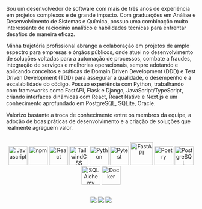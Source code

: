 Sou um desenvolvedor de software com mais de três anos de experiência em projetos complexos e de grande impacto. Com graduações em Análise e Desenvolvimento de Sistemas e Química, possuo uma combinação muito interessante de raciocínio analítico e habilidades técnicas para enfrentar desafios de maneira eficaz. 

Minha trajetória profissional abrange a colaboração em projetos de amplo espectro para empresas e órgãos públicos, onde atuei no desenvolvimento de soluções voltadas para a automação de processos, combate a fraudes, integração de serviços e melhorias operacionais, sempre adotando e aplicando conceitos e práticas de Domain Driven Development (DDD) e Test Driven Development (TDD) para assegurar a qualidade, o desempenho e a escalabilidade do código. 
Possuo experiência com Python, trabalhando com frameworks como FastAPI, Flask e Django, JavaScript/TypeScript, criando interfaces dinâmicas com React, React Native e Next.js e um conhecimento aprofundado em PostgreSQL, SQLite, Oracle.

Valorizo bastante a troca de conhecimento entre os membros da equipe, a adoção de boas práticas de desenvolvimento e a criação de soluções que realmente agreguem valor.

<div align="center" style="display: inline_block"><br>
  <img src="https://cdn.jsdelivr.net/gh/devicons/devicon@latest/icons/javascript/javascript-original.svg" width="50" height="50" alt="Javascript"/>
  <img src="https://cdn.jsdelivr.net/gh/devicons/devicon@latest/icons/npm/npm-original-wordmark.svg" width="50" height="50" alt="npm"/>        
  <img src="https://cdn.jsdelivr.net/gh/devicons/devicon@latest/icons/react/react-original-wordmark.svg" width="50" height="50" alt="React"/>
  <img src="https://cdn.jsdelivr.net/gh/devicons/devicon@latest/icons/tailwindcss/tailwindcss-original-wordmark.svg" width="50" height="50" alt="TailwindCSS" />
  <img src="https://cdn.jsdelivr.net/gh/devicons/devicon@latest/icons/python/python-original-wordmark.svg" width="50" height="50" alt="Python"/>
  <img src="https://cdn.jsdelivr.net/gh/devicons/devicon@latest/icons/pytest/pytest-original-wordmark.svg" width="50" height="50" alt="Pytest"/>
  <img src="https://cdn.jsdelivr.net/gh/devicons/devicon@latest/icons/fastapi/fastapi-original-wordmark.svg" width="60" height="60" alt="FastAPI"/>
  <img src="https://cdn.jsdelivr.net/gh/devicons/devicon@latest/icons/poetry/poetry-original.svg" width="50" height="50" alt="Poetry"/>
  <img src="https://cdn.jsdelivr.net/gh/devicons/devicon@latest/icons/postgresql/postgresql-original-wordmark.svg" width="50" height="50" alt="PostgreSQL"/>
  <img src="https://cdn.jsdelivr.net/gh/devicons/devicon@latest/icons/sqlalchemy/sqlalchemy-original-wordmark.svg" width="50" height="50" alt="SQLAlchemy"/>
  <img src="https://cdn.jsdelivr.net/gh/devicons/devicon@latest/icons/docker/docker-original-wordmark.svg" width="50" height="50" alt="Docker"/>
</div>
  
  ##
  
<div align="center">
  <a href="https://instagram.com/mugubr" target="_blank"><img src="https://img.shields.io/badge/-Instagram-%23E4405F?style=for-the-badge&logo=instagram&logoColor=white" target="_blank"></a>
  <a href = "mailto:miguimuniz@gmail.com"><img src="https://img.shields.io/badge/-Gmail-%23333?style=for-the-badge&logo=gmail&logoColor=white" target="_blank"></a>
  <a href="https://www.linkedin.com/in/miguel-de-freitas-muniz/" target="_blank"><img src="https://img.shields.io/badge/-LinkedIn-%230077B5?style=for-the-badge&logo=linkedin&logoColor=white" target="_blank"></a> 
</div>

